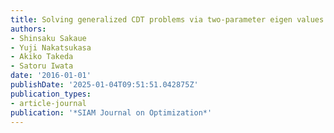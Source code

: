 ```yaml
---
title: Solving generalized CDT problems via two-parameter eigen values
authors:
- Shinsaku Sakaue
- Yuji Nakatsukasa
- Akiko Takeda
- Satoru Iwata
date: '2016-01-01'
publishDate: '2025-01-04T09:51:51.042875Z'
publication_types:
- article-journal
publication: '*SIAM Journal on Optimization*'
---
```

